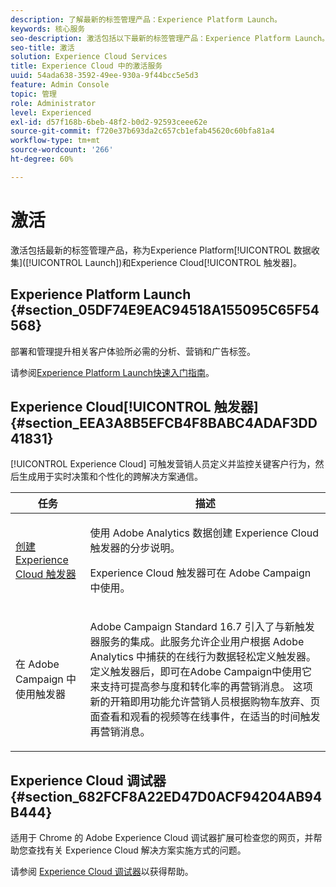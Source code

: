 ```yaml
---
description: 了解最新的标签管理产品：Experience Platform Launch。
keywords: 核心服务
seo-description: 激活包括以下最新的标签管理产品：Experience Platform Launch。Dynamic Tag Management (DTM)；以及触发器。
seo-title: 激活
solution: Experience Cloud Services
title: Experience Cloud 中的激活服务
uuid: 54ada638-3592-49ee-930a-9f44bcc5e5d3
feature: Admin Console
topic: 管理
role: Administrator
level: Experienced
exl-id: d57f168b-6beb-48f2-b0d2-92593ceee62e
source-git-commit: f720e37b693da2c657cb1efab45620c60bfa81a4
workflow-type: tm+mt
source-wordcount: '266'
ht-degree: 60%

---
```


# 激活

激活包括最新的标签管理产品，称为Experience Platform[!UICONTROL 数据收集]([!UICONTROL Launch])和Experience Cloud[!UICONTROL 触发器]。

## Experience Platform Launch {#section_05DF74E9EAC94518A155095C65F54568}

部署和管理提升相关客户体验所必需的分析、营销和广告标签。

请参阅[Experience Platform Launch快速入门指南](https://experienceleague.adobe.com/docs/launch/using/get-started/quick-start.html?lang=en)。

<!-- ## Dynamic Tag Management {#section_C7E000EEF3E6459FB4B6D4A8960DD8F0}

To launch Dynamic Tag Management, click **[!UICONTROL Activation]** and send a request to the Adobe provisioning team. You should receive your login credentials within one to two business days. 

<table id="table_3241FF7CA0B242BFAFC68362A62AA0C7"> 
 <thead> 
  <tr> 
   <th colname="col1" class="entry"> Task </th> 
   <th colname="col2" class="entry"> Description </th> 
  </tr> 
 </thead>
 <tbody> 
  <tr> 
   <td colname="col1"> <p> <a href="https://docs.adobe.com/content/help/en/dtm/using/tools/analytics-dtm.html" format="html" scope="external"> Deploy Adobe Analytics </a> </p> </td> 
   <td colname="col2"> <p> Step-by-step instructions to add Adobe Analytics using Adobe Dynamic Tag Management </p> </td> 
  </tr> 
  <tr> 
   <td colname="col1"> <p> <a href="https://docs.adobe.com/content/help/en/id-service/using/implementation-guides/implementation-guides.html" format="html" scope="external"> Implementation Guides for Experience Cloud ID Service </a> </p> </td> 
   <td colname="col2"> <p>The Experience Cloud ID Service enables core functionality across Experience Cloud solutions (including Customer Attributes, audience sharing, and triggers). Adobe strongly recommends implementing the ID service and take advantage of these features. </p> </td> 
  </tr> 
  <tr> 
   <td colname="col1"> <p> <a href="https://docs.adobe.com/content/help/en/dtm/using/dtm-home.html" format="https" scope="external"> Dynamic Tag Management Product Documentation </a> </p> </td> 
   <td colname="col2"> <p>Learn more about deploying Experience Cloud solutions with Dynamic Tag Management. </p> </td>
  </tr> 
 </tbody> 
</table>

If you want help implementing dynamic tag management we encourage you to contact your Account Manager for information on Adobe Global Services offerings, or implementation partner offerings. Please also feel free to contact us at [@AdobeExpCare](https://twitter.com/AdobeExpCare) with hashtag #DTM. -->

## Experience Cloud[!UICONTROL 触发器] {#section_EEA3A8B5EFCB4F8BABC4ADAF3DD41831}

[!UICONTROL Experience Cloud] 可触发营销人员定义并监控关键客户行为，然后生成用于实时决策和个性化的跨解决方案通信。

<table id="table_AF6842470172429EA97C9B02163BD0C3"> 
 <thead> 
  <tr> 
   <th colname="col1" class="entry"> 任务 </th>
   <th colname="col2" class="entry"> 描述 </th>
  </tr> 
 </thead>
 <tbody> 
  <tr> 
   <td colname="col1"> <p> <a href="../activation/triggers.md#concept_887B30241B3E4DB0A2553B2996E2D4FB" format="dita" scope="local"> 创建 Experience Cloud 触发器 </a> </p> </td> 
   <td colname="col2"> <p> 使用 Adobe Analytics 数据创建 Experience Cloud 触发器的分步说明。 </p> <p>Experience Cloud 触发器可在 Adobe Campaign 中使用。 </p> </td>
  </tr>
  <tr> 
   <td colname="col1"> <p>在 Adobe Campaign 中使用触发器 </p> </td> 
   <td colname="col2"> <p> Adobe Campaign Standard 16.7 引入了与新触发器服务的集成。此服务允许企业用户根据 Adobe Analytics 中捕获的在线行为数据轻松定义触发器。定义触发器后，即可在Adobe Campaign中使用它来支持可提高参与度和转化率的再营销消息。 这项新的开箱即用功能允许营销人员根据购物车放弃、页面查看和观看的视频等在线事件，在适当的时间触发再营销消息。 </p> </td>
  </tr>
 </tbody>
</table>


## Experience Cloud 调试器 {#section_682FCF8A22ED47D0ACF94204AB94B444}

适用于 Chrome 的 Adobe Experience Cloud 调试器扩展可检查您的网页，并帮助您查找有关 Experience Cloud 解决方案实施方式的问题。

请参阅 [Experience Cloud 调试器](https://experienceleague.adobe.com/docs/debugger/using/experience-cloud-debugger.html?lang=zh-Hans)以获得帮助。
